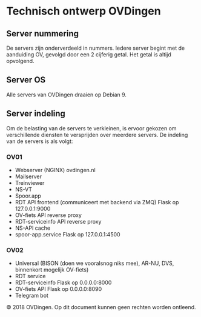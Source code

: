 # Technisch ontwerp OVDingen

## Server nummering
De servers zijn onderverdeeld in nummers. Iedere server begint met de aanduiding OV, gevolgd door een 2 cijferig getal. Het getal is altijd opvolgend.

## Server OS
Alle servers van OVDingen draaien op Debian 9.

## Server indeling
Om de belasting van de servers te verkleinen, is ervoor gekozen om verschillende diensten te versprijden over meerdere servers. De indeling van de servers is als volgt:

### OV01

* Webserver (NGINX) ovdingen.nl
* Mailserver
* Treinviewer
* NS-VT
* Spoor.app
* RDT API frontend (communiceert met backend via ZMQ) Flask op 127.0.0.1:9000
* OV-fiets API reverse proxy
* RDT-serviceinfo API reverse proxy
* NS-API cache
* spoor-app.service Flask op 127.0.0.1:4500

### OV02

* Universal (BISON (doen we vooralsnog niks mee), AR-NU, DVS, binnenkort mogelijk OV-fiets)
* RDT service
* RDT-serviceinfo Flask op 0.0.0.0:8000
* OV-fiets API Flask op 0.0.0.0:8090
* Telegram bot

&copy; 2018 OVDingen. Op dit document kunnen geen rechten worden ontleend.
